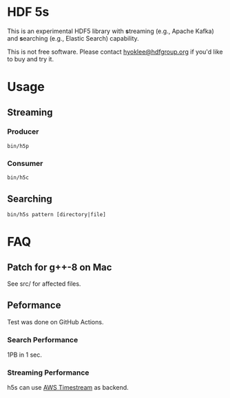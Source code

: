 # HDF 5s

  This is an experimental HDF5 library with **s**treaming (e.g., Apache Kafka) and
 **s**earching (e.g., Elastic Search) capability. 

  This is not free software. Please contact hyoklee@hdfgroup.org if you'd like to buy and try it.

# Usage

## Streaming

### Producer

`bin/h5p`

### Consumer

`bin/h5c`

## Searching

`bin/h5s pattern [directory|file]`

# FAQ

## Patch for g++-8 on Mac

  See src/ for affected files.
  
## Peformance
  
  Test was done on GitHub Actions.
  
### Search Performance

 1PB in 1 sec.
  
### Streaming Performance

  h5s can use [AWS Timestream](https://aws.amazon.com/timestream/) as backend.
  

  
